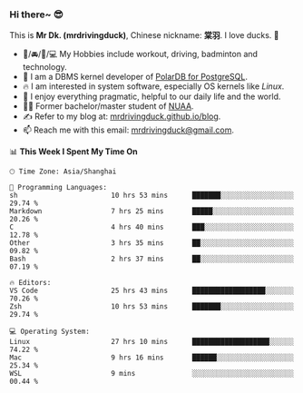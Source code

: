 ### Hi there~ 😎

This is **Mr Dk. (mrdrivingduck)**, Chinese nickname: **棠羽**. I love ducks. 🦆

- 💪/🚘/🏸/💻 My Hobbies include workout, driving, badminton and technology.
- 🍊 I am a DBMS kernel developer of [PolarDB for PostgreSQL](https://github.com/ApsaraDB/PolarDB-for-PostgreSQL).
- 🔥 I am interested in system software, especially OS kernels like *Linux*.
- 🔧 I enjoy everything pragmatic, helpful to our daily life and the world.
- 👨‍🎓 Former bachelor/master student of [NUAA](https://en.wikipedia.org/wiki/Nanjing_University_of_Aeronautics_and_Astronautics).
- ✍ Refer to my blog at: [mrdrivingduck.github.io/blog](https://mrdrivingduck.github.io/blog/).
- 📫 Reach me with this email: [mrdrivingduck@gmail.com](mailto:mrdrivingduck@gmail.com).

<!--START_SECTION:waka-->
📊 **This Week I Spent My Time On** 

```text
🕑︎ Time Zone: Asia/Shanghai

💬 Programming Languages: 
sh                       10 hrs 53 mins      ███████░░░░░░░░░░░░░░░░░░   29.74 % 
Markdown                 7 hrs 25 mins       █████░░░░░░░░░░░░░░░░░░░░   20.26 % 
C                        4 hrs 40 mins       ███░░░░░░░░░░░░░░░░░░░░░░   12.78 % 
Other                    3 hrs 35 mins       ██░░░░░░░░░░░░░░░░░░░░░░░   09.82 % 
Bash                     2 hrs 37 mins       ██░░░░░░░░░░░░░░░░░░░░░░░   07.19 % 

🔥 Editors: 
VS Code                  25 hrs 43 mins      ██████████████████░░░░░░░   70.26 % 
Zsh                      10 hrs 53 mins      ███████░░░░░░░░░░░░░░░░░░   29.74 % 

💻 Operating System: 
Linux                    27 hrs 10 mins      ███████████████████░░░░░░   74.22 % 
Mac                      9 hrs 16 mins       ██████░░░░░░░░░░░░░░░░░░░   25.34 % 
WSL                      9 mins              ░░░░░░░░░░░░░░░░░░░░░░░░░   00.44 % 
```


<!--END_SECTION:waka-->

<!-- ![Mr Dk.'s GitHub Stats](https://github-readme-stats.vercel.app/api?username=mrdrivingduck&count_private&show_icons=true&theme=buefy) -->

<!-- ![Most Used Languages](https://github-readme-stats.vercel.app/api/top-langs/?username=mrdrivingduck&exclude_repo=mips32-CPU,snort-tcp-socket&theme=buefy&layout=compact&langs_count=10) -->


<!--
**mrdrivingduck/mrdrivingduck** is a ✨ _special_ ✨ repository because its `README.md` (this file) appears on your GitHub profile.

Here are some ideas to get you started:

- 🔭 I’m currently working on ...
- 🌱 I’m currently learning ...
- 👯 I’m looking to collaborate on ...
- 🤔 I’m looking for help with ...
- 💬 Ask me about ...
- 📫 How to reach me: ...
- 😄 Pronouns: ...
- ⚡ Fun fact: ...
-->
